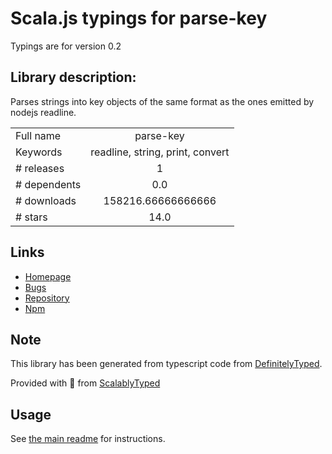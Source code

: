 
# Scala.js typings for parse-key

Typings are for version 0.2

## Library description:
Parses strings into key objects of the same format as the ones emitted by nodejs readline.

|                    |                 |
| ------------------ | :-------------: |
| Full name          | parse-key |
| Keywords           | readline, string, print, convert |
| # releases         | 1 |
| # dependents       | 0.0 |
| # downloads        | 158216.66666666666 |
| # stars            | 14.0 |

## Links
- [Homepage](https://github.com/thlorenz/parse-key#readme)
- [Bugs](https://github.com/thlorenz/parse-key/issues)
- [Repository](https://github.com/thlorenz/parse-key)
- [Npm](https://www.npmjs.com/package/parse-key)
    


## Note
This library has been generated from typescript code from [DefinitelyTyped](https://definitelytyped.org).

Provided with :purple_heart: from [ScalablyTyped](https://github.com/oyvindberg/ScalablyTyped)

## Usage
See [the main readme](../../readme.md) for instructions.


